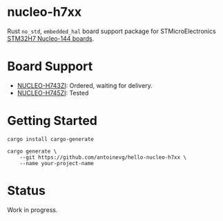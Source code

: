 # nucleo-h7xx

Rust `no_std`, `embedded_hal` board support package for STMicroElectronics [STM32H7 Nucleo-144 boards](https://www.st.com/content/st_com/en/search.html#q=nucleo-h7-t=tools-page=1).


# Board Support

* [NUCLEO-H743ZI](https://www.st.com/en/evaluation-tools/nucleo-h743zi.html): Ordered, waiting for delivery.
* [NUCLEO-H745ZI](https://www.st.com/en/evaluation-tools/nucleo-h745zi-q.html): Tested


# Getting Started

```
cargo install cargo-generate

cargo generate \
    --git https://github.com/antoinevg/hello-nucleo-h7xx \
    --name your-project-name
```


# Status

Work in progress.

